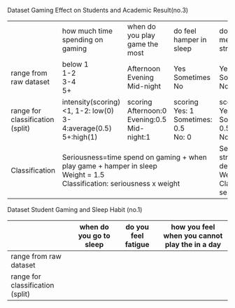 Dataset Gaming Effect on Students and Academic Result(no.3)

<table>
  <tr>
    <td></td>
    <td>how much time spending on gaming</td>
    <td>when do you play game the most</td>
    <td>do feel hamper in sleep</td>
    <td>do you feel mental stress</td>
    <td>do you feel depression</td>
  </tr>
  <tr>
    <td>range from raw dataset</td>
    <td>below 1<br>1-2<br>3-4<br>5+</td>
    <td>Afternoon<br>Evening<br>Mid-night</td>
    <td>Yes<br>Sometimes<br>No</td>
    <td>Yes<br>Sometimes<br>No</td>
    <td>Yes<br>Sometimes<br>No</td>
  </tr>
  <tr>
    <td>range for classification (split)</td>
    <td>intensity(scoring)<br><1, 1-2: low(0)<br> 3-4:average(0.5)<br>5+:high(1)</td>
    <td>scoring<br>Afternoon:0<br>Evening:0.5<br>Mid-night:1</td>
    <td>scoring<br>Yes: 1<br>Sometimes: 0.5<br>No: 0</td>
    <td>scoring<br>Yes: 1<br>Sometimes: 0.5<br>No: 0</td>
    <td>scoring<br>Yes: 1<br>Sometimes: 0.5<br>No: 0</td>
  </tr>
  <tr>
    <td>Classification</td>
    <td colspan="3">Seriousness=time spend on gaming + when play game + hamper in sleep<br>Weight = 1.5<br>Classification: seriousness x weight</td>
    <td colspan="2">Seriousness=mental stress score + depression score<br>Weight = 2<br>Classification: seriousness x weight</td>
  </tr>
</table>



Dataset Student Gaming and Sleep Habit (no.1)

|         | when do you go to sleep| do you feel fatigue | how you feel when you cannot play the in a day|
|--|--|--|--|
| range from raw dataset  |      |    |
| range for classification (split) |    |    |


